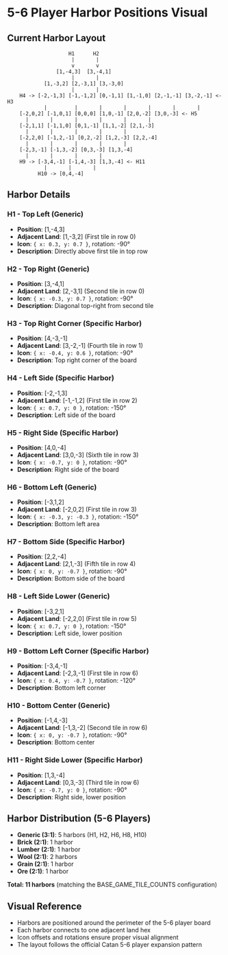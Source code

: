 # 5-6 Player Harbor Positions Visual

## Current Harbor Layout

```
                    H1      H2
                     |       |
                     v       v
                [1,-4,3]  [3,-4,1]
                     |       |
            [1,-3,2] [2,-3,1] [3,-3,0]
                     |       |
    H4 -> [-2,-1,3] [-1,-1,2] [0,-1,1] [1,-1,0] [2,-1,-1] [3,-2,-1] <- H3
            |         |       |       |       |       |       |
    [-2,0,2] [-1,0,1] [0,0,0] [1,0,-1] [2,0,-2] [3,0,-3] <- H5
      |       |       |       |       |       |
    [-2,1,1] [-1,1,0] [0,1,-1] [1,1,-2] [2,1,-3]
      |       |       |       |       |
    [-2,2,0] [-1,2,-1] [0,2,-2] [1,2,-3] [2,2,-4]
      |       |       |       |       |
    [-2,3,-1] [-1,3,-2] [0,3,-3] [1,3,-4]
      |       |       |       |
    H9 -> [-3,4,-1] [-1,4,-3] [1,3,-4] <- H11
            |       |       |
          H10 -> [0,4,-4]
```

## Harbor Details

### H1 - Top Left (Generic)
- **Position**: [1,-4,3]
- **Adjacent Land**: [1,-3,2] (First tile in row 0)
- **Icon**: `{ x: 0.3, y: 0.7 }`, rotation: -90°
- **Description**: Directly above first tile in top row

### H2 - Top Right (Generic)
- **Position**: [3,-4,1]
- **Adjacent Land**: [2,-3,1] (Second tile in row 0)
- **Icon**: `{ x: -0.3, y: 0.7 }`, rotation: -90°
- **Description**: Diagonal top-right from second tile

### H3 - Top Right Corner (Specific Harbor)
- **Position**: [4,-3,-1]
- **Adjacent Land**: [3,-2,-1] (Fourth tile in row 1)
- **Icon**: `{ x: -0.4, y: 0.6 }`, rotation: -90°
- **Description**: Top right corner of the board

### H4 - Left Side (Specific Harbor)
- **Position**: [-2,-1,3]
- **Adjacent Land**: [-1,-1,2] (First tile in row 2)
- **Icon**: `{ x: 0.7, y: 0 }`, rotation: -150°
- **Description**: Left side of the board

### H5 - Right Side (Specific Harbor)
- **Position**: [4,0,-4]
- **Adjacent Land**: [3,0,-3] (Sixth tile in row 3)
- **Icon**: `{ x: -0.7, y: 0 }`, rotation: -90°
- **Description**: Right side of the board

### H6 - Bottom Left (Generic)
- **Position**: [-3,1,2]
- **Adjacent Land**: [-2,0,2] (First tile in row 3)
- **Icon**: `{ x: -0.3, y: -0.3 }`, rotation: -150°
- **Description**: Bottom left area

### H7 - Bottom Side (Specific Harbor)
- **Position**: [2,2,-4]
- **Adjacent Land**: [2,1,-3] (Fifth tile in row 4)
- **Icon**: `{ x: 0, y: -0.7 }`, rotation: -90°
- **Description**: Bottom side of the board

### H8 - Left Side Lower (Generic)
- **Position**: [-3,2,1]
- **Adjacent Land**: [-2,2,0] (First tile in row 5)
- **Icon**: `{ x: 0.7, y: 0 }`, rotation: -150°
- **Description**: Left side, lower position

### H9 - Bottom Left Corner (Specific Harbor)
- **Position**: [-3,4,-1]
- **Adjacent Land**: [-2,3,-1] (First tile in row 6)
- **Icon**: `{ x: 0.4, y: -0.7 }`, rotation: -120°
- **Description**: Bottom left corner

### H10 - Bottom Center (Generic)
- **Position**: [-1,4,-3]
- **Adjacent Land**: [-1,3,-2] (Second tile in row 6)
- **Icon**: `{ x: 0, y: -0.7 }`, rotation: -90°
- **Description**: Bottom center

### H11 - Right Side Lower (Specific Harbor)
- **Position**: [1,3,-4]
- **Adjacent Land**: [0,3,-3] (Third tile in row 6)
- **Icon**: `{ x: -0.7, y: 0 }`, rotation: -90°
- **Description**: Right side, lower position

## Harbor Distribution (5-6 Players)
- **Generic (3:1)**: 5 harbors (H1, H2, H6, H8, H10)
- **Brick (2:1)**: 1 harbor
- **Lumber (2:1)**: 1 harbor
- **Wool (2:1)**: 2 harbors
- **Grain (2:1)**: 1 harbor
- **Ore (2:1)**: 1 harbor

**Total: 11 harbors** (matching the BASE_GAME_TILE_COUNTS configuration)

## Visual Reference
- Harbors are positioned around the perimeter of the 5-6 player board
- Each harbor connects to one adjacent land hex
- Icon offsets and rotations ensure proper visual alignment
- The layout follows the official Catan 5-6 player expansion pattern
